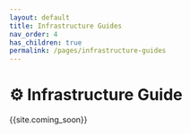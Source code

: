 ```yaml
---
layout: default
title: Infrastructure Guides
nav_order: 4
has_children: true
permalink: /pages/infrastructure-guides
---
```


# :gear: Infrastructure Guide

{{site.coming_soon}}